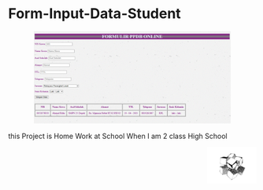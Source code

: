 # Form-Input-Data-Student

<p align="center"><a href="https://github.com/Rexus17/Form-Input-Data-Student/blob/master/github%20preview%20picture%20project/Screenshot%20(455).png" target="_blank"><img src="https://github.com/Rexus17/Form-Input-Data-Student/blob/master/github%20preview%20picture%20project/Screenshot%20(455).png" width="400"></a></p>

this Project is Home Work at School When I am 2 class High School

<p align="right">
<img src="https://github.com/Rexus17/REXUS17-PLANNING/blob/master/giphy-unscreen.gif" width="100">
</p>
